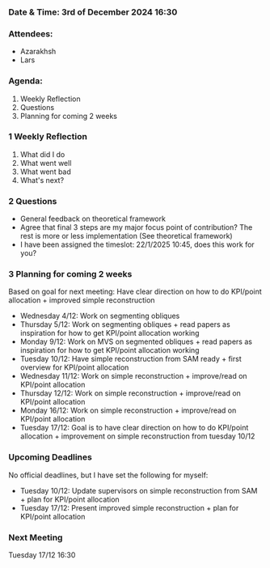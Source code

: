 ### Date & Time: 3rd of December 2024 16:30

### Attendees: 
- Azarakhsh
- Lars

### Agenda:
1. Weekly Reflection
2. Questions
3. Planning for coming 2 weeks

### 1 Weekly Reflection
1. What did I do
2. What went well
3. What went bad
4. What's next?

### 2 Questions
- General feedback on theoretical framework
- Agree that final 3 steps are my major focus point of contribution? The rest is more or less implementation (See theoretical framework)
- I have been assigned the timeslot: 22/1/2025 10:45, does this work for you?

### 3 Planning for coming 2 weeks
Based on goal for next meeting: 
Have clear direction on how to do KPI/point allocation + improved simple reconstruction

- Wednesday 4/12: Work on segmenting obliques
- Thursday 5/12: Work on segmenting obliques + read papers as inspiration for how to get KPI/point allocation working
- Monday 9/12: Work on MVS on segmented obliques + read papers as inspiration for how to get KPI/point allocation working
- Tuesday 10/12: Have simple reconstruction from SAM ready + first overview for KPI/point allocation
- Wednesday 11/12: Work on simple reconstruction + improve/read on KPI/point allocation
- Thursday 12/12: Work on simple reconstruction + improve/read on KPI/point allocation
- Monday 16/12: Work on simple reconstruction + improve/read on KPI/point allocation
- Tuesday 17/12: Goal is to have clear direction on how to do KPI/point allocation + improvement on simple reconstruction from tuesday 10/12

### Upcoming Deadlines
No official deadlines, but I have set the following for myself:
- Tuesday 10/12: Update supervisors on simple reconstruction from SAM + plan for KPI/point allocation
- Tuesday 17/12: Present improved simple reconstruction + plan for KPI/point allocation

### Next Meeting
Tuesday 17/12 16:30
